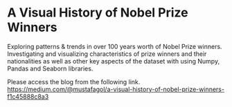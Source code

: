 # A Visual History of Nobel Prize Winners

Exploring patterns & trends in over 100 years worth of Nobel Prize winners. Investigating and visualizing characteristics of prize winners and their nationalities as well as other key aspects of the dataset with using Numpy, Pandas and Seaborn libraries.

Please access the blog from the following link.
https://medium.com/@mustafagol/a-visual-history-of-nobel-prize-winners-f1c45888c8a3
